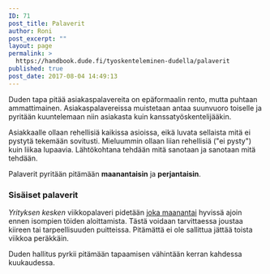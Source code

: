 ```yaml
---
ID: 71
post_title: Palaverit
author: Roni
post_excerpt: ""
layout: page
permalink: >
  https://handbook.dude.fi/tyoskenteleminen-dudella/palaverit
published: true
post_date: 2017-08-04 14:49:13
---
```

Duden tapa pitää asiakaspalavereita on epäformaalin rento, mutta puhtaan ammattimainen. Asiakaspalavereissa muistetaan antaa suunvuoro toiselle ja pyritään kuuntelemaan niin asiakasta kuin kanssatyöskentelijääkin.

Asiakkaalle ollaan rehellisiä kaikissa asioissa, eikä luvata sellaista mitä ei pystytä tekemään sovitusti. Mieluummin ollaan liian rehellisiä ("ei pysty") kuin liikaa lupaavia. Lähtökohtana tehdään mitä sanotaan ja sanotaan mitä tehdään.

Palaverit pyritään pitämään <b>maanantaisin</b> ja <b>perjantaisin</b>.

<h3>Sisäiset palaverit</h3>

<i>Yrityksen kesken</i> viikkopalaveri pidetään <u>joka maanantai</u> hyvissä ajoin ennen isompien töiden aloittamista. Tästä voidaan tarvittaessa joustaa kiireen tai tarpeellisuuden puitteissa. Pitämättä ei ole sallittua jättää toista viikkoa peräkkäin.

Duden hallitus pyrkii pitämään tapaamisen vähintään kerran kahdessa kuukaudessa.